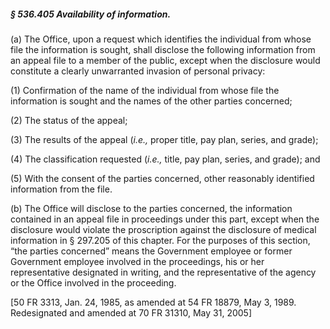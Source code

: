 ##### § 536.405 Availability of information. #####

(a) The Office, upon a request which identifies the individual from whose file the information is sought, shall disclose the following information from an appeal file to a member of the public, except when the disclosure would constitute a clearly unwarranted invasion of personal privacy:

(1) Confirmation of the name of the individual from whose file the information is sought and the names of the other parties concerned;

(2) The status of the appeal;

(3) The results of the appeal (*i.e.,* proper title, pay plan, series, and grade);

(4) The classification requested (*i.e.,* title, pay plan, series, and grade); and

(5) With the consent of the parties concerned, other reasonably identified information from the file.

(b) The Office will disclose to the parties concerned, the information contained in an appeal file in proceedings under this part, except when the disclosure would violate the proscription against the disclosure of medical information in § 297.205 of this chapter. For the purposes of this section, “the parties concerned” means the Government employee or former Government employee involved in the proceedings, his or her representative designated in writing, and the representative of the agency or the Office involved in the proceeding.

[50 FR 3313, Jan. 24, 1985, as amended at 54 FR 18879, May 3, 1989. Redesignated and amended at 70 FR 31310, May 31, 2005]